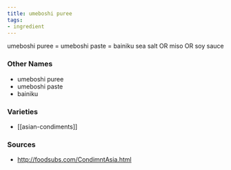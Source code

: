 ```yaml
---
title: umeboshi puree
tags:
- ingredient
---
```

umeboshi puree = umeboshi paste = bainiku sea salt OR miso OR soy sauce

### Other Names

* umeboshi puree
* umeboshi paste
* bainiku

### Varieties

* [[asian-condiments]]

### Sources
* http://foodsubs.com/CondimntAsia.html
